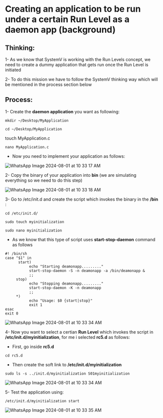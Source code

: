 # Creating an application to be run under a certain Run Level as a daemon app (background)

## Thinking:

1- As we know that SystemV is working with the Run Levels concept, we need to create a dummy application that gets run once the Run Level is initiated 

2- To do this mission we have to follow the SystemV thinking way which will be mentioned in the process section below

## Process:
1- Create the **daemon application** you want as following:

```
mkdir ~/Desktop/MyApplication
```
```
cd ~/Desktop/MyApplication
```
touch MyApplication.c
```
nano MyApplication.c
```

- Now you need to implement your application as follows:

![WhatsApp Image 2024-08-01 at 10 33 17 AM](https://github.com/user-attachments/assets/729b7d26-d668-4ff6-9394-5b1ea1a3863e)


2- Copy the binary of your application into **bin** (we are simulating everything so we need to do this step)


![WhatsApp Image 2024-08-01 at 10 33 18 AM](https://github.com/user-attachments/assets/b3bd202c-e16a-441f-8887-e2017725338e)


3- Go to /etc/init.d and create the script which invokes the binary in the **/bin** :
```
cd /etc/init.d/
```
```
sudo touch myinitialization
```
```
sudo nano myinitialization
```
- As we know that this type of script uses **start-stop-daemon** command as follows
```
#! /bin/sh
case "$1" in
      start)
           echo "Starting deamonapp........."
           start-stop-daemon -S -n deamonapp -a /bin/deamonapp &
           ;;
     stop)
           echo "Stopping deamonapp........."
           start-stop-daemon -K -n deamonapp
           ;;
     *)
           echo "Usage: $0 {start|stop}"
           exit 1
esac
exit 0
```

![WhatsApp Image 2024-08-01 at 10 33 34 AM](https://github.com/user-attachments/assets/ae7dc219-22c6-436a-b71b-7f4b2899b5bb)


4- Now you want to select a certian **Run Level** which invokes the script in **/etc/init.d/myinitialization**, for me i selected **rc5.d** as follows:

- First, go inside **rc5.d**
```
cd rc5.d
```

- Then create the soft link to **/etc/init.d/myinitialization**
  
```
sudo ls -s ../init.d/myinitialization S01myinitialization
```

![WhatsApp Image 2024-08-01 at 10 33 34 AM](https://github.com/user-attachments/assets/7c1be116-01ba-4512-a040-e0614456d815)


5- Test the application using:

```
/etc/init.d/myinitialization start
```

![WhatsApp Image 2024-08-01 at 10 33 35 AM](https://github.com/user-attachments/assets/775a6293-90c9-4bf6-a975-af5e2bb7bfde)



